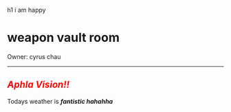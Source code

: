 h1 i am happy
<html>
  <head>

    
  </head>
  <body>
    <h1>weapon vault room</h1>
    Owner: cyrus chau
    <!---hi i am cyrus chau-->
    <br/>
    <hr/>
    <h2><i><b style="color:red;">Aphla Vision!!</b></i></h2>
    <p>Todays weather is  <i><b>fantistic hahahha</b></p>
  </body>
  
</html>
